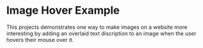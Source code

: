 # Image Hover Example

This projects demonstrates one way to make images on a website more interesting by adding an overlaid text discription to an image when the user hovers their mouse over it.
